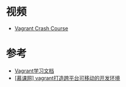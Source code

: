 




# 视频

 * [Vagrant Crash Course](https://www.youtube.com/watch?v=vBreXjkizgo)

# 参考

* [Vagrant学习文档](https://www.kancloud.cn/louis1986/vagrant/516536)
* [[慕课网] vagrant打造跨平台可移动的开发环境](https://www.kancloud.cn/zhulinjie/imooc-vagrant/319824)

